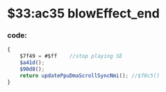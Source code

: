 ﻿
# $33:ac35 blowEffect_end

### code:
```js
{
	$7f49 = #$ff	//stop playing SE
	$a41d();
	$90d8();
	return updatePpuDmaScrollSyncNmi();	//$f8c5()
}
```


